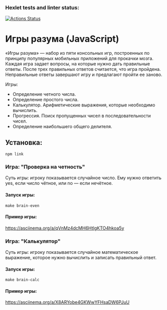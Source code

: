 ### Hexlet tests and linter status:

[![Actions Status](https://github.com/MolchanovNikita-qa/qa-auto-engineer-javascript-project-44/actions/workflows/hexlet-check.yml/badge.svg)](https://github.com/MolchanovNikita-qa/qa-auto-engineer-javascript-project-44/actions)

# Игры разума (JavaScript)

«Игры разума» — набор из пяти консольных игр, построенных по принципу популярных мобильных приложений для прокачки мозга. Каждая игра задает вопросы, на которые нужно дать правильные ответы. После трех правильных ответов считается, что игра пройдена. Неправильные ответы завершают игру и предлагают пройти ее заново.

Игры:

- Определение четного числа.
- Определение простого числа.
- Калькулятор. Арифметические выражения, которые необходимо вычислить.
- Прогрессия. Поиск пропущенных чисел в последовательности чисел.
- Определение наибольшего общего делителя.

## Установка:

`npm link`

### Игра: "Проверка на четность"

Суть игры: игроку показывается случайное число. Ему нужно ответить yes, если число чётное, или no — если нечётное.

#### Запуск игры:

`make brain-even`

#### Пример игры:

https://asciinema.org/a/qVnMz4dcMH6HtlgKTO4hkoa5y

### Игра: "Калькулятор"

Суть игры: игроку показывается случайное математическое выражение, которое нужно вычислить и записать правильный ответ.

#### Запуск игры:

`make brain-calc`

#### Пример игры:

https://asciinema.org/a/X8ARYobe4GKWwYFHsaDW6PJuU
